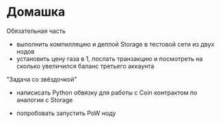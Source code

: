 # Домашка

Обязательная часть

- выполнить компилляцию и деплой Storage в тестовой сети из двух нодов
- установить цену газа в 1, послать транзакцию и посмотреть на сколько увеличился баланс третьего аккаунта

"Задача со звёздочкой"

- написисать Python обвязку для работы с Coin контрактом по аналогии с Storage

- попробовать запустить PoW ноду
